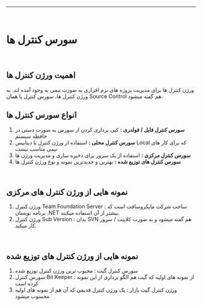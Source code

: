 <hr>
<br>

# سورس کنترل ها
<br>

## اهمیت ورژن کنترل ها

ورژن کنترل ها برای مدیریت پروژه های نرم افزاری به صورت تیمی به وجود آمده اند. به ورژن کنترل ها، سورس کنترل یا همان Source Control هم گفته میشود.
<br>

## انواع سورس کنترل ها

1.  **سورس کنترل فایل / فولدری :** کپی برداری کردن از سورس به صورت دستی در حافظه سیستم
2.  **سورس کنترل محلی :** استفاده از ورژن کنترل با دیتابیس Local که برای کار های تیمی مناسب نیست
3.  **سورس کنترل مرکزی :** استفاده از یک سرور برای ذخیره سازی و مدیریت ورژن ها
4.  **سورس کنترل های توزیع شده :** بهترین و جدیدترین نمونه و نوع ورژن کنترل ها
<br>

## نمونه هایی از ورژن کنترل های مرکزی

1.  ورژن کنترل Team Foundation Server : ساخت شرکت مایکروسافت است که برنامه نویسان .NET بیشتر از آن استفاده میکنند.
2.  ورژن کنترل Sub Version : بدان SVN هم گفته میشود و به صورت کلاینت / سرور کار میکند.
<br>

## نمونه هایی از ورژن کنترل های توزیع شده

1.  سورس کنترل گیت : محبوب ترین ورژن کنترل توزیع شده
2.  سورس کنترل Bit Keeper : از نمونه های اولیه که گیت هم الگو برداری از این نمونه کرده است
3.  ورژن کنترل گیت بازار : یک ورژن کنترل قدیمی که آن هم از نمونه های اولیه محسوب میشود

